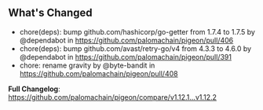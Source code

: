 ## What's Changed
* chore(deps): bump github.com/hashicorp/go-getter from 1.7.4 to 1.7.5 by @dependabot in https://github.com/palomachain/pigeon/pull/406
* chore(deps): bump github.com/avast/retry-go/v4 from 4.3.3 to 4.6.0 by @dependabot in https://github.com/palomachain/pigeon/pull/391
* chore: rename gravity by @byte-bandit in https://github.com/palomachain/pigeon/pull/408


**Full Changelog**: https://github.com/palomachain/pigeon/compare/v1.12.1...v1.12.2
